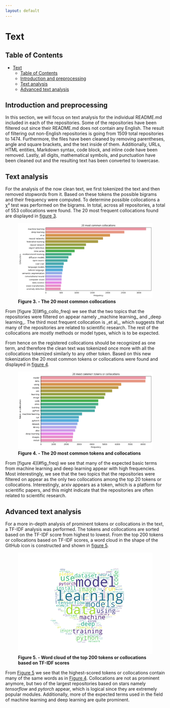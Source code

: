```yaml
---
layout: default
---
```


# Text

## Table of Contents

- [Text](#text)
  - [Table of Contents](#table-of-contents)
  - [Introduction and preprocessing](#introduction-and-preprocessing)
  - [Text analysis](#text-analysis)
  - [Advanced text analysis](#advanced-text-analysis)

## Introduction and preprocessing
In this section, we will focus on text analysis for the individual README.md included in each of the repositories. Some of the repositories have been filtered out since their README.md does not contain any English. The result of filtering out non-English repositories is going from 1509 total repositories to 1474. Furthermore, the files have been cleaned by removing parentheses, angle and square brackets, and the text inside of them. Additionally, URLs, HTML entities, Markdown syntax, code block, and inline code have been removed. Lastly, all digits, mathematical symbols, and punctuation have been cleaned out and the resulting text has been converted to lowercase.

## Text analysis
For the analysis of the now clean text, we first tokenized the text and then removed stopwords from it. Based on these tokens the possible bigrams and their frequency were computed. To determine possible collocations a χ² test was performed on the bigrams. In total, across all repositories, a total of 553 collocations were found. The 20 most frequent collocations found are displayed in [figure 3](#fig_collo_freq).
<figure id="fig_collo_freq">
    <img src="assets/images/collo_freq_transparent.png" alt="collo_freq" style="border: none; background: transparent;">
    <figcaption><strong>Figure 3. - The 20 most common collocations</strong></figcaption>
</figure>
From [figure 3](#fig_collo_freq) we see that the two topics that the repositories were filtered on appear namely _machine learning_ and _deep learning_. The third most frequent collocation is _et al_, which suggests that many of the repositories are related to scientific research. The rest of the collocations are mostly methods or model types, which is to be expected.

From hence on the registered collocations should be recognized as one term, and therefore the clean text was tokenized once more with all the collocations tokenized similarly to any other token. Based on this new tokenization the 20 most common tokens or collocations were found and displayed in [figure 4](#fig_freq).
<figure id="fig_freq">
    <img src="assets/images/token_collo_freq_transparent.png" alt="token_collo_freq" style="border: none; background: transparent;">
    <figcaption><strong>Figure 4. - The 20 most common tokens and collocations</strong></figcaption>
</figure>
From [figure 4](#fig_freq) we see that many of the expected basic terms from machine learning and deep learning appear with high frequencies. Most interestingly, we see that the two topics that the repositories were filtered on appear as the only two collocations among the top 20 tokens or collocations. Interestingly, arxiv appears as a token, which is a platform for scientific papers, and this might indicate that the repositories are often related to scientific research.

## Advanced text analysis
For a more in-depth analysis of prominent tokens or collocations in the text, a TF-IDF analysis was performed. The tokens and collocations are sorted based on the TF-IDF score from highest to lowest. From the top 200 tokens or collocations based on TF-IDF scores, a word cloud in the shape of the GitHub icon is constructed and shown in [figure 5](#fig_wordcloud).

<figure id="fig_wordcloud">
    <img src="assets/images/wordcloud_github_transparent.png" alt="wordcloud_github" style="border: none; background: transparent;" width="1800">
    <figcaption><strong>Figure 5. - Word cloud of the top 200 tokens or collocations based on TF-IDF scores</strong></figcaption>
</figure>

From [Figure 5](#fig_wordcloud) we see that the highest-scored tokens or collocations contain many of the same words as in [Figure 4](#fig_freq). Collocations are not as prominent anymore, but two of the largest repositories based on stars namely _tensorflow_ and _pytorch_ appear, which is logical since they are extremely popular modules. Additionally, more of the expected terms used in the field of machine learning and deep learning are quite prominent.
